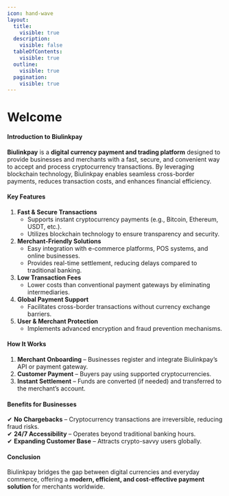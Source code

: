 ```yaml
---
icon: hand-wave
layout:
  title:
    visible: true
  description:
    visible: false
  tableOfContents:
    visible: true
  outline:
    visible: true
  pagination:
    visible: true
---
```


# Welcome

#### **Introduction to Biulinkpay**

**Biulinkpay** is a **digital currency payment and trading platform** designed to provide businesses and merchants with a fast, secure, and convenient way to accept and process cryptocurrency transactions. By leveraging blockchain technology, Biulinkpay enables seamless cross-border payments, reduces transaction costs, and enhances financial efficiency.

#### **Key Features**

1. **Fast & Secure Transactions**
   * Supports instant cryptocurrency payments (e.g., Bitcoin, Ethereum, USDT, etc.).
   * Utilizes blockchain technology to ensure transparency and security.
2. **Merchant-Friendly Solutions**
   * Easy integration with e-commerce platforms, POS systems, and online businesses.
   * Provides real-time settlement, reducing delays compared to traditional banking.
3. **Low Transaction Fees**
   * Lower costs than conventional payment gateways by eliminating intermediaries.
4. **Global Payment Support**
   * Facilitates cross-border transactions without currency exchange barriers.
5. **User & Merchant Protection**
   * Implements advanced encryption and fraud prevention mechanisms.

#### **How It Works**

1. **Merchant Onboarding** – Businesses register and integrate Biulinkpay’s API or payment gateway.
2. **Customer Payment** – Buyers pay using supported cryptocurrencies.
3. **Instant Settlement** – Funds are converted (if needed) and transferred to the merchant’s account.

#### **Benefits for Businesses**

✔ **No Chargebacks** – Cryptocurrency transactions are irreversible, reducing fraud risks.\
✔ **24/7 Accessibility** – Operates beyond traditional banking hours.\
✔ **Expanding Customer Base** – Attracts crypto-savvy users globally.

#### **Conclusion**

Biulinkpay bridges the gap between digital currencies and everyday commerce, offering a **modern, efficient, and cost-effective payment solution** for merchants worldwide.
